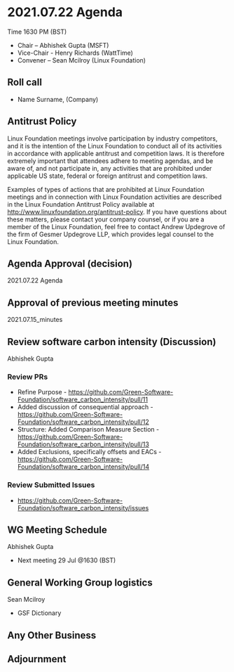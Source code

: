 # 2021.07.22 Agenda
Time 1630 PM (BST)

- Chair – Abhishek Gupta (MSFT)
- Vice-Chair - Henry Richards (WattTime)
- Convener – Sean Mcilroy (Linux Foundation)
  
## Roll call
* Name Surname, (Company)  
  
## Antitrust Policy
Linux Foundation meetings involve participation by industry competitors, and it is the intention of the Linux Foundation to conduct 
all of its activities in accordance with applicable antitrust and competition laws. 
It is therefore extremely important that attendees adhere to meeting agendas, and be aware of, and not participate in, any activities 
that are prohibited under applicable US state, federal or foreign antitrust and competition laws.

Examples of types of actions that are prohibited at Linux Foundation meetings and in connection with Linux Foundation activities are 
described in the Linux Foundation Antitrust Policy available at http://www.linuxfoundation.org/antitrust-policy. 
If you have questions about these matters, please contact your company counsel, or if you are a member of the Linux Foundation, 
feel free to contact Andrew Updegrove of the firm of Gesmer Updegrove LLP, which provides legal counsel to the Linux Foundation.
  
## Agenda Approval (decision) 
2021.07.22 Agenda
  
## Approval of previous meeting minutes
2021.07.15_minutes

## Review software carbon intensity (Discussion)
Abhishek Gupta
 
 ### Review PRs
  - Refine Purpose - https://github.com/Green-Software-Foundation/software_carbon_intensity/pull/11
  - Added discussion of consequential approach - https://github.com/Green-Software-Foundation/software_carbon_intensity/pull/12
  - Structure: Added Comparison Measure Section - https://github.com/Green-Software-Foundation/software_carbon_intensity/pull/13
  - Added Exclusions, specifically offsets and EACs - https://github.com/Green-Software-Foundation/software_carbon_intensity/pull/14

### Review Submitted Issues 
- https://github.com/Green-Software-Foundation/software_carbon_intensity/issues

## WG Meeting Schedule
Abhishek Gupta
- Next meeting 29 Jul @1630 (BST) 

## General Working Group logistics
Sean Mcilroy
- GSF Dictionary

## Any Other Business

## Adjournment
